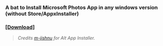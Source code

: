 ### A bat to Install Microsoft Photos App in any windows version (without Store/AppxInstaller)
### [[Download]](https://github.com/gzmatte/ms-photos/releases/download/1/P-Installer.bat) </br> 

>  _Credits [m-jishnu](https://github.com/m-jishnu/alt-app-installer) for Alt App Installer._
